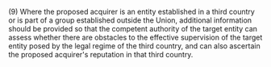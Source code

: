 (9) Where the proposed acquirer is an entity established in a third country or is part of a group established outside the Union, additional information should be provided so that the competent authority of the target entity can assess whether there are obstacles to the effective supervision of the target entity posed by the legal regime of the third country, and can also ascertain the proposed acquirer's reputation in that third country.